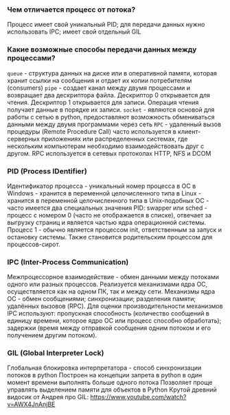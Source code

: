 ### Чем отличается процесс от потока?

Процесс имеет свой уникальный PID; для передачи данных нужно использовать IPC; имеет свой отдельный GIL

### Какие возможные способы передачи данных между процессами?

`queue` - структура данных на диске или в оперативной памяти, которая хранит ссылки на сообщения и отдает их копии потребителям (consumers)
`pipe` - создает канал между двумя процессами и возвращает два дескриптора файла. Дескриптор 0 открывается для чтения. Дескриптор 1 открывается для записи. Операция чтения получает данные в порядке их записи.
`socket` - являются основой для работы с сетью в python, предоставляют возможность обмениваться данными между двумя программами через сеть
`RPC` - удаленный вызов процедуры (Remote Procedure Call) часто используется в клиент-серверных приложениях или распределенных системах, где нескольким компьютерам необходимо взаимодействовать друг с другом. RPC используется в сетевых протоколах HTTP, NFS и DCOM

### PID (Process IDentifier)
Идентификатор процесса - уникальный номер процесса в ОС
в Windows - хранится в переменной целочисленного типа
в Linux - хранится в переменной целочисленного типа
в Unix-подобных ОС - часто имеется два специальных значения PID: swapper или sched - процесс с номером 0 (часто не отображается в списке), отвечает за выгрузку страниц и является частью ядра операционной системы. Процесс 1 - обычно является процессом init, ответственным за запуск и остановку системы. Также становится родительским процессом для процессов-сирот.

### IPC (Inter-Process Communication)

Межпроцессорное взаимодействие - обмен данными между потоками одного или разных процессов. Реализуется механизмами ядра ОС, осуществляется как на одном ПК, так и между сети.
Механизмы ядра ОС - обмен сообщениями; синхронизации; разделения памяти; удалённых вызовов (RPC).
Для оценки производительности механизмов IPC используют: пропускная способность (количество сообщений в единицу времени, которое ядро ОС или процесс способно обработать); задержки (время между отправкой сообщения одним потоком и его получением другим потоком).

### GIL (Global Interpreter Lock)

Глобальная блокировка интерпретатора - способ синхронизации потоков в python
Построен на концепции запрета в python в один момент времени выполнять больше одного потока
Позволяет проще управлять выделением памяти для объектов в Python
Крутой древний видосик от Андрея про GIL: https://www.youtube.com/watch?v=AWX4JnAnjBE